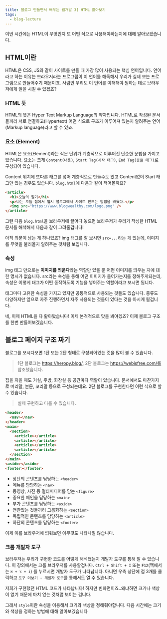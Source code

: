 ```yaml
---
title: 블로그 만들면서 배우는 웹개발 3] HTML 핥아보기
tags:
  - blog-lecture
---
```


이번 시간에는 HTML이 무엇인지 또 어떤 식으로 사용해야하는지에 대해 알아보겠습니다.

<!--more-->

## HTML이란

HTML은 CSS, JS와 같이 사이트를 만들 때 가장 많이 사용되는 핵심 언어입니다. 언어라고 하는 이유는 브라우저라는 프로그램이 이 언어를 해독해서 우리가 실제 보는 프로그램으로 만들어주기 때문이죠. 사람인 우리도 이 언어를 이해해야 원하는 데로 브라우저에게 일을 시킬 수 있겠죠?

### HTML 뜻

HTML의 뜻은 Hyper Text Markup Language의 약자입니다. HTML로 작성된 문서들끼리 서로 연결하고(Hypertext) 어떤 식으로 구조가 이루어져 있는지 알려주는 언어(Markup language)라고 할 수 있죠.

### 요소 (Element)

HTML은 요소(Element)라는 작은 단위가 계층적으로 이루어진 단순한 문법을 가지고 있습니다. 요소는 크게 `Content(내용)`, `Start Tag(시작 태그)`, `End Tag(종료 태그)`로 구성되어 있습니다.

<post-img src="/images/22/03/22/101437.png"></post-img>

Content 위치에 또다른 태그를 넣어 계층적으로 만들수도 있고 Content없이 Start 태그만 있는 경우도 있습니다. `blog.html`에 다음과 같이 적어볼까요?

```html
<article>
  <h1>오늘의 일기</h1>
  <p>나는 오늘 집에서 뷀시 블로그에서 사이트 만드는 방법을 배웠다.</p>
  <img src="https://www.blogwealthy.com/logo.png" />
</article>
```

그런 다음 `blog.html`을 브라우저에 끌어다 놓으면 브라우저가 우리가 작성한 HTML 문서를 해석해서 다음과 같이 그려줄겁니다!

<post-img src="/images/22/03/22/103113.gif"></post-img>

아직 의문이 남는 게 하나있죠? img 태그를 잘 보시면 `src=...`라는 게 있는데, 이미지를 무엇을 불러올지 알려주는 것처럼 보입니다.

### 속성

img 태그 만으로는 **이미지를 띄운다**라는 역할만 있을 뿐 어떤 이미지를 띄우는 지에 대한 명시가 없습니다. src라는 속성을 통해 어떤 이미지가 들어가는지를 정해주게되는데, 속성은 이렇게 태그가 어떤 동작하도록 기능을 넣어주는 역할이라고 보시면 됩니다.

<post-img src="/images/22/03/22/104235.png"></post-img>

태그마다 고유한 속성을 가지고 있지만 공통적으로 사용되는 것들도 있습니다. 종류도 다양하지만 앞으로 자주 진행하면서 자주 사용되는 것들이 있다는 것을 아시게 될겁니다.

네, 이제 HTML을 다 핥아봤습니다! 이제 본격적으로 맛을 봐야겠죠? 이제 블로그 구조를 한번 만들어보겠습니다.

## 블로그 페이지 구조 짜기

블로그를 보시다보면 1단 또는 2단 형태로 구성되어있는 것을 많이 볼 수 있습니다.

<post-img src="/images/22/03/22/141914.png"></post-img>

> 1단 블로그는 https://heropy.blog/, 2단 블로그는 https://webisfree.com/를 참조했습니다.

집을 지을 때도 거실, 주방, 화장실 등 공간마다 역할이 있습니다. 문서에서도 마찬가지로 머리말, 본문, 꼬리말 등으로 구성되는데요. 2단 블로그를 구현한다면 이런 식으로 할 수 있습니다.

<post-img src="/images/22/03/22/145830.png"></post-img>

> 실제 구현하고 다를 수 있습니다.

```html
<header>
  <nav></nav>
</header>
<main>
  <section>
    <article></article>
    <article></article>
    <article></article>
    <article></article>
  </section>
</main>
<aside></aside>
<footer></footer>
```

- 상단의 콘텐츠를 담당하는 `<header>`
- 메뉴를 담당하는 `<nav>`
- 동영상, 사진 등 멀티미디어를 담는 `<figure>`
- 중요한 메인을 담당하는 `<main>`
- 부가 콘텐츠를 담당하는 `<aside>`
- 연관있는 것들끼리 그룹화하는 `<section>`
- 독립적인 콘텐츠를 담당하는 `<article>`
- 하단의 콘텐츠를 담당하는 `<footer>`

이제 이를 브라우저에 띄워보면 아무것도 나타나질 않습니다.

### 크롬 개발자 도구

브라우저는 우리가 구현한 코드를 어떻게 해석했는지 개발자 도구를 통해 알 수 있습니다. 이 강의에서는 크롬 브라우저를 사용할겁니다. `Ctrl + Shift + I` 또는 `F12`(맥에서는 `⌘ + ⌥ + i`) 를 누르시면 개발자 도구가 나타납니다. 아니면 우측 상단에 점 3개를 클릭하고 `도구 더보기 - 개발자 도구`를 통해서도 열 수 있습니다.

<post-img src="/images/22/03/22/150733.png"></post-img>

저희가 구현했던 HTML 코드가 나타납니다! 하지만 빈화면이죠..왜냐하면 크기나 색상이 없기 때문에 마치 없는 것처럼 보이는 겁니다.

<post-img src="/images/22/03/22/150832.png"></post-img>

그래서 `style`이란 속성을 이용해서 크기와 색상을 정해줘야합니다. 다음 시간에는 크기와 색상을 정하는 방법에 대해 알아보겠습니다
